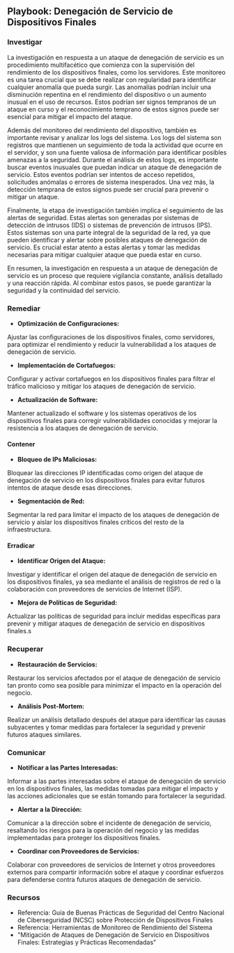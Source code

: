 
## Playbook: Denegación de Servicio de Dispositivos Finales

### Investigar

La investigación en respuesta a un ataque de denegación de servicio es un procedimiento multifacético que comienza con la supervisión del rendimiento de los dispositivos finales, como los servidores. Este monitoreo es una tarea crucial que se debe realizar con regularidad para identificar cualquier anomalía que pueda surgir. Las anomalías podrían incluir una disminución repentina en el rendimiento del dispositivo o un aumento inusual en el uso de recursos. Estos podrían ser signos tempranos de un ataque en curso y el reconocimiento temprano de estos signos puede ser esencial para mitigar el impacto del ataque.

Además del monitoreo del rendimiento del dispositivo, también es importante revisar y analizar los logs del sistema. Los logs del sistema son registros que mantienen un seguimiento de toda la actividad que ocurre en el servidor, y son una fuente valiosa de información para identificar posibles amenazas a la seguridad. Durante el análisis de estos logs, es importante buscar eventos inusuales que puedan indicar un ataque de denegación de servicio. Estos eventos podrían ser intentos de acceso repetidos, solicitudes anómalas o errores de sistema inesperados. Una vez más, la detección temprana de estos signos puede ser crucial para prevenir o mitigar un ataque.

Finalmente, la etapa de investigación también implica el seguimiento de las alertas de seguridad. Estas alertas son generadas por sistemas de detección de intrusos (IDS) o sistemas de prevención de intrusos (IPS). Estos sistemas son una parte integral de la seguridad de la red, ya que pueden identificar y alertar sobre posibles ataques de denegación de servicio. Es crucial estar atento a estas alertas y tomar las medidas necesarias para mitigar cualquier ataque que pueda estar en curso.

En resumen, la investigación en respuesta a un ataque de denegación de servicio es un proceso que requiere vigilancia constante, análisis detallado y una reacción rápida. Al combinar estos pasos, se puede garantizar la seguridad y la continuidad del servicio.

### Remediar

- **Optimización de Configuraciones:**

Ajustar las configuraciones de los dispositivos finales, como servidores, para optimizar el rendimiento y reducir la vulnerabilidad a los ataques de denegación de servicio.

- **Implementación de Cortafuegos:**

Configurar y activar cortafuegos en los dispositivos finales para filtrar el tráfico malicioso y mitigar los ataques de denegación de servicio.

- **Actualización de Software:**

Mantener actualizado el software y los sistemas operativos de los dispositivos finales para corregir vulnerabilidades conocidas y mejorar la resistencia a los ataques de denegación de servicio.

#### Contener

- **Bloqueo de IPs Maliciosas:**

Bloquear las direcciones IP identificadas como origen del ataque de denegación de servicio en los dispositivos finales para evitar futuros intentos de ataque desde esas direcciones.

- **Segmentación de Red:**

Segmentar la red para limitar el impacto de los ataques de denegación de servicio y aislar los dispositivos finales críticos del resto de la infraestructura.

#### Erradicar

- **Identificar Origen del Ataque:**

Investigar y identificar el origen del ataque de denegación de servicio en los dispositivos finales, ya sea mediante el análisis de registros de red o la colaboración con proveedores de servicios de Internet (ISP).

- **Mejora de Políticas de Seguridad:**

Actualizar las políticas de seguridad para incluir medidas específicas para prevenir y mitigar ataques de denegación de servicio en dispositivos finales.s

### Recuperar

- **Restauración de Servicios:**

Restaurar los servicios afectados por el ataque de denegación de servicio tan pronto como sea posible para minimizar el impacto en la operación del negocio.

- **Análisis Post-Mortem:**

Realizar un análisis detallado después del ataque para identificar las causas subyacentes y tomar medidas para fortalecer la seguridad y prevenir futuros ataques similares.

### Comunicar

- **Notificar a las Partes Interesadas:**

Informar a las partes interesadas sobre el ataque de denegación de servicio en los dispositivos finales, las medidas tomadas para mitigar el impacto y las acciones adicionales que se están tomando para fortalecer la seguridad.

- **Alertar a la Dirección:**

Comunicar a la dirección sobre el incidente de denegación de servicio, resaltando los riesgos para la operación del negocio y las medidas implementadas para proteger los dispositivos finales.

- **Coordinar con Proveedores de Servicios:**

Colaborar con proveedores de servicios de Internet y otros proveedores externos para compartir información sobre el ataque y coordinar esfuerzos para defenderse contra futuros ataques de denegación de servicio.

### Recursos

- Referencia: Guía de Buenas Prácticas de Seguridad del Centro Nacional de Ciberseguridad (NCSC) sobre Protección de Dispositivos Finales
- Referencia: Herramientas de Monitoreo de Rendimiento del Sistema
- "Mitigación de Ataques de Denegación de Servicio en Dispositivos Finales: Estrategias y Prácticas Recomendadas"
